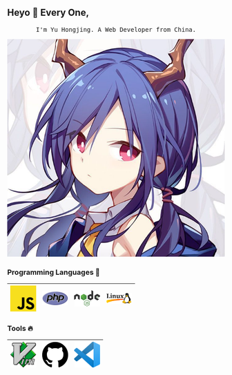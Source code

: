 
## Heyo :wave: Every One, 

<p align="center">
  <samp>
    I'm Yu Hongjing. A Web Developer from China.
  </samp>
</p>

<img src="https://raw.githubusercontent.com/yuhongjing/yuhongjing/master/img/logo.jpg">

### Programming Languages  :rocket:
|  <img src="https://raw.githubusercontent.com/yuhongjing/yuhongjing/master/img/js.png" width=60> |  <img src="https://raw.githubusercontent.com/yuhongjing/yuhongjing/master/img/php.svg" width=60> |  <img src="https://raw.githubusercontent.com/yuhongjing/yuhongjing/master/img/node.svg" width=60> |  <img src="https://raw.githubusercontent.com/yuhongjing/yuhongjing/master/img/linux.png" width=60> |
|:---:|:---:|:---:|:---:|

### Tools :fire:
| <img src="https://raw.githubusercontent.com/yuhongjing/yuhongjing/master/img/vim.png" width=60> | <img src="https://raw.githubusercontent.com/yuhongjing/yuhongjing/master/img/github.svg" width=60> | <img src="https://raw.githubusercontent.com/yuhongjing/yuhongjing/master/img/vscode.png" width=60> |
|:---:|:---:|:---:|